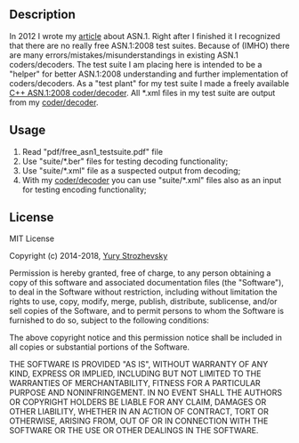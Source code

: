 ## Description

In 2012 I wrote my [article](http://www.strozhevsky.com/free_docs/asn1_in_simple_words.pdf) about ASN.1. Right after I finished it I recognized that there are no really free ASN.1:2008 test suites. Because of (IMHO) there are many errors/mistakes/misunderstandings in existing ASN.1 coders/decoders. The test suite I am placing here is intended to be a "helper" for better ASN.1:2008 understanding and further implementation of coders/decoders. As a "test plant" for my test suite I made a freely available [C++ ASN.1:2008 coder/decoder](https://github.com/YuryStrozhevsky/C-plus-plus-ASN.1-2008-coder-decoder). All *.xml files in my test suite are output from my [coder/decoder](https://github.com/YuryStrozhevsky/C-plus-plus-ASN.1-2008-coder-decoder).

## Usage

1. Read "pdf/free_asn1_testsuite.pdf" file
2. Use "suite/*.ber" files for testing decoding functionality;
3. Use "suite/*.xml" file as a suspected output from decoding;
4. With my [coder/decoder](https://github.com/YuryStrozhevsky/C-plus-plus-ASN.1-2008-coder-decoder) you can use "suite/*.xml" files also as an input for testing encoding functionality;

## License

MIT License

Copyright (c) 2014-2018, [Yury Strozhevsky](http://www.strozhevsky.com/)

Permission is hereby granted, free of charge, to any person obtaining a copy
of this software and associated documentation files (the "Software"), to deal
in the Software without restriction, including without limitation the rights
to use, copy, modify, merge, publish, distribute, sublicense, and/or sell
copies of the Software, and to permit persons to whom the Software is
furnished to do so, subject to the following conditions:

The above copyright notice and this permission notice shall be included in all
copies or substantial portions of the Software.

THE SOFTWARE IS PROVIDED "AS IS", WITHOUT WARRANTY OF ANY KIND, EXPRESS OR
IMPLIED, INCLUDING BUT NOT LIMITED TO THE WARRANTIES OF MERCHANTABILITY,
FITNESS FOR A PARTICULAR PURPOSE AND NONINFRINGEMENT. IN NO EVENT SHALL THE
AUTHORS OR COPYRIGHT HOLDERS BE LIABLE FOR ANY CLAIM, DAMAGES OR OTHER
LIABILITY, WHETHER IN AN ACTION OF CONTRACT, TORT OR OTHERWISE, ARISING FROM,
OUT OF OR IN CONNECTION WITH THE SOFTWARE OR THE USE OR OTHER DEALINGS IN THE
SOFTWARE.
